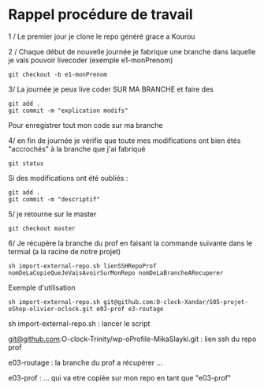 # Rappel procédure de travail

1 / Le premier jour je clone le repo généré grace a Kourou

2 / Chaque début de nouvelle journée je fabrique une branche dans laquelle je vais pouvoir livecoder (exemple e1-monPrenom)

```
git checkout -b e1-monPrenom
```

3/ La journée je peux live coder SUR MA BRANCHE et faire des 

```
git add .
git commit -m "explication modifs"
```
Pour enregistrer tout mon code sur ma branche

4/ en fin de journée je vérifie que toute mes modifications ont bien étés "accrochés" à la branche que j'ai fabriqué

```
git status 
```

Si des modifications ont été oubliés :
```
git add . 
git commit -m "descriptif"
```

5/ je retourne sur le master
```
git checkout master
```

6/ Je récupère la branche du prof en faisant la commande suivante dans le termial (a la racine de notre projet)

```
sh import-external-repo.sh lienSSHRepoProf nomDeLaCopieQueJeVaisAvoirSurMonRepo nomDeLaBrancheARecuperer
```

Exemple d'utilisation

```
sh import-external-repo.sh git@github.com:O-clock-Xandar/S05-projet-oShop-olivier-oclock.git e03-prof e3-routage
```
sh import-external-repo.sh : lancer le script

git@github.com:O-clock-Trinity/wp-oProfile-MikaSlayki.git : lien ssh du repo prof

e03-routage : la branche du prof a récupérer ...

e03-prof : ... qui va etre copiée sur mon repo en tant que "e03-prof"